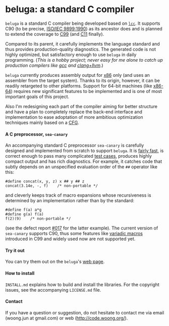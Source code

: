 beluga: a standard C compiler
=============================

`beluga` is a standard C compiler being developed based on
[`lcc`](https://sites.google.com/site/lccretargetablecompiler/). It supports
C90 (to be precise,
[ISO/IEC 9899:1990](http://www.iso.org/iso/iso_catalogue/catalogue_tc/catalogue_detail.htm?csnumber=17782))
as its ancestor does and is planned to extend the coverage to
[C99](http://www.iso.org/iso/iso_catalogue/catalogue_tc/catalogue_detail.htm?csnumber=29237)
(and
[C11](http://www.iso.org/iso/home/store/catalogue_ics/catalogue_detail_ics.htm?csnumber=57853)
finally).

Compared to its parent, it carefully implements the language standard and thus
provides production-quality diagnostics. The generated code is not highly
optimized, but satisfactory enough to use `beluga` in daily programming. (_This
is a hobby project; never easy for me alone to catch up production compilers
like [gcc](https://gcc.gnu.org/) and [clang+llvm](http://clang.llvm.org/)_.)

`beluga` currently produces assembly output for
[x86](https://en.wikipedia.org/wiki/X86) only (and uses an assembler from the
target system). Thanks to its origin, however, it can be readily retargeted to
other platforms. Support for 64-bit machines (like
[x86-64](https://en.wikipedia.org/wiki/X86-64)) requires new significant
features to be implemented and is one of most important goals of this project.

Also I'm redesigning each part of the compiler aiming for better structure and
have a plan to completely replace the back-end interface and implementation to
ease adoptation of more ambitious optimization techniques mainly based on
a [CFG](https://en.wikipedia.org/wiki/Control_flow_graph).


#### A C preprocessor, `sea-canary`

An accompanying standard C preprocessor `sea-canary` is carefully designed and
implemented from scratch to support `beluga`. It is
[fairly fast](https://github.com/mycoboco/beluga/issues/4), is correct enough
to pass many complicated
[test cases](https://github.com/mycoboco/beluga/tree/master/tst/cpp), produces
highly compact output and has rich diagnostics. For example, it catches code
that subtly depends on an unspecified evaluation order of the `##` operator
like this:

    #define concat(x, y, z) x ## y ## z
    concat(3.14e, -, f)    /* non-portable */

and cleverly keeps track of macro expansions whose recursiveness is determined
by an implementation rather than by the standard:

    #define f(a) a*g
    #define g(a) f(a)
    f(2)(9)    /* non-portable */

(see the defect report
[#017](http://www.open-std.org/Jtc1/sc22/wg14/www/docs/dr_017.html) for the
latter example). The current version of `sea-canary` supports C90, thus some
features like [variadic macros](http://en.wikipedia.org/wiki/Variadic_macro)
introduced in C99 and widely used now are not supported yet.


#### Try it out

You can try them out on the `beluga`'s
[web page](http://code.woong.org/beluga).


#### How to install

`INSTALL.md` explains how to build and install the libraries. For the copyright
issues, see the accompanying `LICENSE.md` file.


#### Contact

If you have a question or suggestion, do not hesitate to contact me via email
(woong.jun at gmail.com) or web (http://code.woong.org/).
